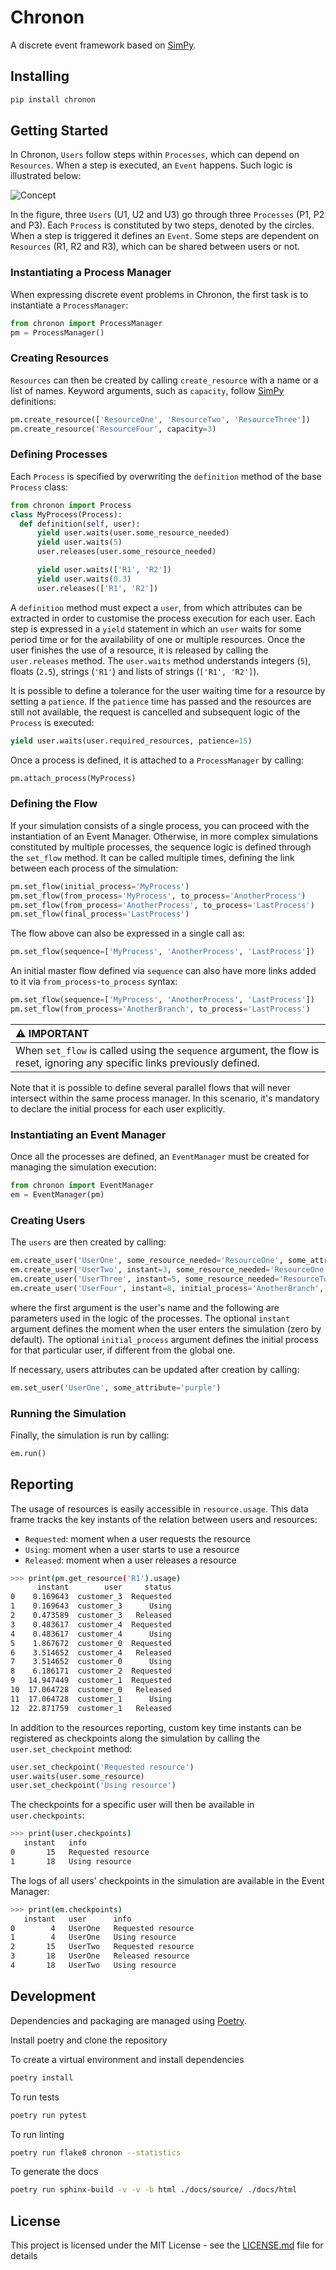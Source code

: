 # Chronon

A discrete event framework based on [SimPy](https://simpy.readthedocs.io).

## Installing

```sh
pip install chronon
```

## Getting Started

In Chronon, `Users` follow steps within `Processes`, which can depend on `Resources`.
When a step is executed, an `Event` happens. Such logic is illustrated below:

![Concept](docs/source/images/concept.png)

In the figure, three `Users` (U1, U2 and U3) go through three `Processes` (P1, P2 and P3).
Each `Process` is constituted by two steps, denoted by the circles. When a step is triggered it defines an `Event`.
Some steps are dependent on `Resources` (R1, R2 and R3), which can be shared between users or not.

### Instantiating a Process Manager

When expressing discrete event problems in Chronon, the first task is to instantiate a ``ProcessManager``:

```python
from chronon import ProcessManager
pm = ProcessManager()
```

### Creating Resources

`Resources` can then be created by calling ``create_resource`` with a name or a list of names.
Keyword arguments, such as ``capacity``, follow [SimPy](https://simpy.readthedocs.io) definitions:

```python
pm.create_resource(['ResourceOne', 'ResourceTwo', 'ResourceThree'])
pm.create_resource('ResourceFour', capacity=3)
```

### Defining Processes

Each `Process` is specified by overwriting the ``definition`` method of the base ``Process`` class:

```python
from chronon import Process
class MyProcess(Process):
  def definition(self, user):
      yield user.waits(user.some_resource_needed)
      yield user.waits(5)
      user.releases(user.some_resource_needed)

      yield user.waits(['R1', 'R2'])
      yield user.waits(0.3)
      user.releases(['R1', 'R2'])
```

A ``definition`` method must expect a ``user``,
from which attributes can be extracted in order to customise the process execution for each user.
Each step is expressed in a ``yield`` statement in which an ``user`` waits for some period time or for the availability of one or multiple resources.
Once the user finishes the use of a resource, it is released by calling the ``user.releases`` method.
The ``user.waits`` method understands integers (``5``), floats (``2.5``), strings (``'R1'``) and lists of strings (``['R1', 'R2']``).

It is possible to define a tolerance for the user waiting time for a resource by setting a ``patience``.
If the ``patience`` time has passed and the resources are still not available, the request is cancelled and subsequent logic of the ``Process`` is executed:

```python
yield user.waits(user.required_resources, patience=15)
```

Once a process is defined, it is attached to a ``ProcessManager`` by calling:

```python
pm.attach_process(MyProcess)
```

### Defining the Flow

If your simulation consists of a single process, you can proceed with the instantiation of an Event Manager. Otherwise, in more complex simulations constituted by multiple processes, the sequence logic is defined through the ``set_flow`` method.
It can be called multiple times, defining the link between each process of the simulation:

```python
pm.set_flow(initial_process='MyProcess')
pm.set_flow(from_process='MyProcess', to_process='AnotherProcess')
pm.set_flow(from_process='AnotherProcess', to_process='LastProcess')
pm.set_flow(final_process='LastProcess')
```

The flow above can also be expressed in a single call as:

```python
pm.set_flow(sequence=['MyProcess', 'AnotherProcess', 'LastProcess'])
```

An initial master flow defined via ``sequence`` can also have more links added to it via ``from_process``-``to_process`` syntax:

```python
pm.set_flow(sequence=['MyProcess', 'AnotherProcess', 'LastProcess'])
pm.set_flow(from_process='AnotherBranch', to_process='LastProcess')
```

| :warning: IMPORTANT        |
|:---------------------------|
| When ``set_flow`` is called using the ``sequence`` argument, the flow is reset, ignoring any specific links previously defined.      |

Note that it is possible to define several parallel flows that will never intersect within the same process manager. In this scenario, it's mandatory to declare the initial process for each user explicitly.

### Instantiating an Event Manager

Once all the processes are defined, an `EventManager` must be created for managing the simulation execution:

```python
from chronon import EventManager
em = EventManager(pm)
```

### Creating Users

The `users` are then created by calling:

```python
em.create_user('UserOne', some_resource_needed='ResourceOne', some_attribute='green')
em.create_user('UserTwo', instant=3, some_resource_needed='ResourceOne', some_attribute='red')
em.create_user('UserThree', instant=5, some_resource_needed='ResourceTwo', some_attribute='blue')
em.create_user('UserFour', instant=8, initial_process='AnotherBranch', some_resource_needed='ResourceTwo', some_attribute='blue')
```

where the first argument is the user's name and the following are parameters used in the logic of the processes.
The optional ``instant`` argument defines the moment when the user enters the simulation (zero by default).
The optional ``initial_process`` argument defines the initial process for that particular user, if different from the global one.

If necessary, users attributes can be updated after creation by calling:

```python
em.set_user('UserOne', some_attribute='purple')
```

### Running the Simulation

Finally, the simulation is run by calling:

```python
em.run()
```

## Reporting

The usage of resources is easily accessible in ``resource.usage``.
This data frame tracks the key instants of the relation between users and resources:

- ``Requested``: moment when a user requests the resource
- ``Using``: moment when a user starts to use a resource
- ``Released``: moment when a user releases a resource

```sh
>>> print(pm.get_resource('R1').usage)
      instant        user     status
0    0.169643  customer_3  Requested
1    0.169643  customer_3      Using
2    0.473589  customer_3   Released
3    0.483617  customer_4  Requested
4    0.483617  customer_4      Using
5    1.867672  customer_0  Requested
6    3.514652  customer_4   Released
7    3.514652  customer_0      Using
8    6.186171  customer_2  Requested
9   14.947449  customer_1  Requested
10  17.064728  customer_0   Released
11  17.064728  customer_1      Using
12  22.871759  customer_1   Released
```

In addition to the resources reporting, custom key time instants can be registered as
checkpoints along the simulation by calling the ``user.set_checkpoint`` method:

```python
user.set_checkpoint('Requested resource')
user.waits(user.some_resource)
user.set_checkpoint('Using resource')
```

The checkpoints for a specific user will then be available in ``user.checkpoints``:

```sh
>>> print(user.checkpoints)
   instant   info
0       15   Requested resource
1       18   Using resource
```

The logs of all users' checkpoints in the simulation are available in the Event Manager:

```sh
>>> print(em.checkpoints)
   instant   user      info
0        4   UserOne   Requested resource
1        4   UserOne   Using resource
2       15   UserTwo   Requested resource
3       18   UserOne   Released resource
4       18   UserTwo   Using resource
```

## Development

Dependencies and packaging are managed using [Poetry](https://github.com/python-poetry/poetry).

Install poetry and clone the repository

To create a virtual environment and install dependencies

```sh
poetry install
```

To run tests

```sh
poetry run pytest
```

To run linting

```sh
poetry run flake8 chronon --statistics
```

To generate the docs

```sh
poetry run sphinx-build -v -v -b html ./docs/source/ ./docs/html
```

## License

This project is licensed under the MIT License - see the [LICENSE.md](LICENSE.md) file for details
